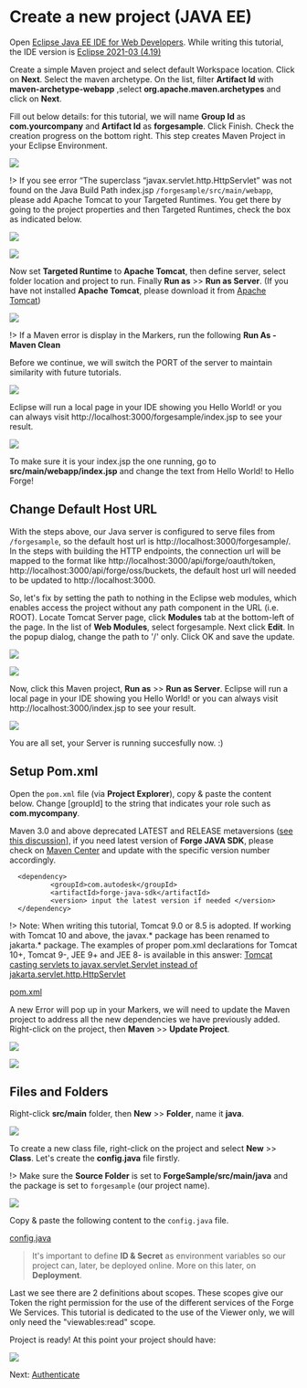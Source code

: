 # Create a new project (JAVA EE)

Open [Eclipse Java EE IDE for Web Developers](http://www.eclipse.org/downloads/packages/eclipse-ide-java-ee-developers/oxygen3). While writing this tutorial, the IDE version is [Eclipse 2021-03 (4.19)](https://www.eclipse.org/downloads/packages/release/2021-03/r)

Create a simple Maven project and select default Workspace location. Click on **Next**. Select the maven archetype. On the list, filter **Artifact Id** with **maven-archetype-webapp** ,select **org.apache.maven.archetypes** and click on **Next**.

Fill out below details: for this tutorial, we will name **Group Id** as **com.yourcompany** and **Artifact Id** as **forgesample**. Click Finish. Check the creation progress on the bottom right. This step creates Maven Project in your Eclipse Environment. 

![](_media/java/eclipse_create_project.gif)

!> If you see error “The superclass “javax.servlet.http.HttpServlet” was not found on the Java Build Path index.jsp `/forgesample/src/main/webapp`, please add Apache Tomcat to your Targeted Runtimes. You get there by going to the project properties and then Targeted Runtimes, check the box as indicated below.

![](_media/java/eclipse_HttpServlet.png)

![](_media/java/eclipse_target_runtime.png)


Now set **Targeted Runtime** to **Apache Tomcat**, then define server, select folder location and project to run. Finally **Run as** >> **Run as Server**. (If you have not installed **Apache Tomcat**, please download it from [Apache Tomcat](https://tomcat.apache.org/download-90.cgi))

![](_media/java/eclipse_run_tomcat.gif)

!> If a Maven error is display in the Markers, run the following **Run As - Maven Clean**

Before we continue, we will switch the PORT of the server to maintain similarity with future tutorials. 

![](_media/java/eclipse_change_server_port.gif)

Eclipse will run a local page in your IDE showing you Hello World! or you can always visit http://localhost:3000/forgesample/index.jsp to see your result.

![](_media/java/eclipse_helloworld_default.png)

To make sure it is your index.jsp the one running, go to **src/main/webapp/index.jsp** and change the text from Hello World! to Hello Forge!

## Change Default Host URL
With the steps above, our Java server is configured to serve files from `/forgesample`, so the default host url is http://localhost:3000/forgesample/. In the steps with building the HTTP endpoints, the connection url will be mapped to the format like http://localhost:3000/api/forge/oauth/token, http://localhost:3000/api/forge/oss/buckets, the default host url will needed to be updated to http://localhost:3000.

So, let's fix by setting the path to nothing in the Eclipse web modules, which enables access the project without any path component in the URL (i.e. ROOT). Locate Tomcat Server page, click **Modules** tab at the bottom-left of the page. In the list of **Web Modules**, select forgesample. Next click __Edit__. In the popup dialog, change the path to '/' only. Click OK and save the update.

![](_media/java/eclipse_webmodules_path.gif)

![](_media/java/eclipse_server_default_host.png)

Now, click this Maven project, **Run as** >> **Run as Server**. Eclipse will run a local page in your IDE showing you Hello World! or you can always visit http://localhost:3000/index.jsp to see your result.

![](_media/java/eclipse_helloworld_default_new_host.png)


You are all set, your Server is running succesfully now. :)

## Setup Pom.xml

Open the `pom.xml` file (via **Project Explorer**), copy & paste the content below. Change [groupId] to the string that indicates your role such as **com.mycompany**.

Maven 3.0 and above deprecated LATEST and RELEASE metaversions ([see this discussion](https://stackoverflow.com/questions/30571/how-do-i-tell-maven-to-use-the-latest-version-of-a-dependency)], if you need latest version of **Forge JAVA SDK**, please check on [Maven Center](https://search.maven.org/search?q=a:forge-java-sdk) and update with the specific version number accordingly. 
  ```
    <dependency>
            <groupId>com.autodesk</groupId>
            <artifactId>forge-java-sdk</artifactId> 
            <version> input the latest version if needed </version>
    </dependency>
  ```

!> Note:  When writing this tutorial, Tomcat 9.0 or 8.5 is adopted. If working with Tomcat 10 and above, the javax.* package has been renamed to jakarta.* package. The examples of proper pom.xml declarations for Tomcat 10+, Tomcat 9-, JEE 9+ and JEE 8- is available in this answer: [Tomcat casting servlets to javax.servlet.Servlet instead of jakarta.servlet.http.HttpServlet](https://stackoverflow.com/questions/65703840/tomcat-casting-servlets-to-javax-servlet-servlet-instead-of-jakarta-servlet-http/65704617#65704617) 

[pom.xml](_snippets/viewmodels/java/pom.xml ':include :type=code xml')

A new Error will pop up in your Markers, we will need to update the Maven project to address all the new dependencies we have previously added. Right-click on the project, then **Maven** >> **Update Project**.

![](_media/java/Eclipse_maven_error.png) 

![](_media/java/Eclipse_maven_update_project.png)

## Files and Folders

Right-click **src/main** folder, then **New** >> **Folder**, name it **java**.

![](_media/java/Eclipse_tree_structure_java_folder.png)

To create a new class file, right-click on the project and select **New** >> **Class**. Let's create the **config.java** file firstly.

!> Make sure the **Source Folder** is set to **ForgeSample/src/main/java** and the package is set to `forgesample` (our project name).

![](_media/java/Eclipse_maven_java_class.png)

Copy & paste the following content to the `config.java` file.

[config.java](_snippets/viewmodels/java/config.java ':include :type=code java')

> It's important to define **ID & Secret** as environment variables so our project can, later, be deployed online. More on this later, on **Deployment**.

Last we see there are 2 definitions about scopes. These scopes give our Token the right permission for the use of the different services of the Forge We Services. This tutorial is dedicated to the use of the Viewer only, we will only need the "viewables:read" scope.

Project is ready! At this point your project should have:

 ![](_media/java/Eclipse_config_class.png)

Next: [Authenticate](oauth/2legged/)